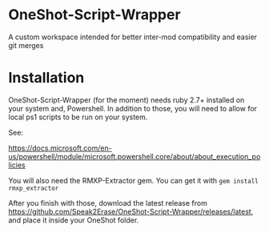 # OneShot-Script-Wrapper
A custom workspace intended for better inter-mod compatibility and easier git merges

# Installation
OneShot-Script-Wrapper (for the moment) needs ruby 2.7+ installed on your system and, Powershell.
In addition to those, you will need to allow for local ps1 scripts to be run on your system.

See:

https://docs.microsoft.com/en-us/powershell/module/microsoft.powershell.core/about/about_execution_policies

You will also need the RMXP-Extractor gem. You can get it with ``gem install rmxp_extractor``

After you finish with those, download the latest release from https://github.com/Speak2Erase/OneShot-Script-Wrapper/releases/latest, and place it inside your OneShot folder.
